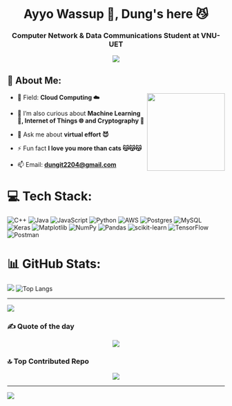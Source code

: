 <h1 align="center">Ayyo Wassup 🤟, Dung's here 😼</h1>
<h3 align="center">Computer Network & Data Communications Student at VNU-UET</h3>
<p align="center">
  <a href="https://github.com/DenverCoder1/readme-typing-svg"><img src="https://readme-typing-svg.herokuapp.com?font=Time+New+Roman&color=cyan&size=25&center=true&vCenter=true&width=600&height=100&lines=Do+Tri+Dung..&hearts;++;Cloud+Computing+Dummy;ML+Idiot;Computer+Networking+Student;CTF+Cryptography+Newbie;Hate+Math;Active+Student;Love+to+learn+new+stuffs..<3"></a>
</p>

## 💫 About Me:
<img align="right" height="180" src="https://i.pinimg.com/originals/85/be/94/85be94350b6cefd78140c8c8232c75e5.gif"  />

- 🐬 Field: **Cloud Computing ☁️**

- 🌱 I’m also curious about **Machine Learning 🤖, Internet of Things 🌐 and Cryptography 🔐**

- 💬 Ask me about **virtual effort 😈**

- ⚡ Fun fact **I love you more than cats 😽😽😽**

- 📫 Email: **dungit2204@gmail.com**


# 💻 Tech Stack:
![C++](https://img.shields.io/badge/c++-%2300599C.svg?style=for-the-badge&logo=c%2B%2B&logoColor=white) ![Java](https://img.shields.io/badge/java-%23ED8B00.svg?style=for-the-badge&logo=openjdk&logoColor=white) ![JavaScript](https://img.shields.io/badge/javascript-%23323330.svg?style=for-the-badge&logo=javascript&logoColor=%23F7DF1E) ![Python](https://img.shields.io/badge/python-3670A0?style=for-the-badge&logo=python&logoColor=ffdd54) ![AWS](https://img.shields.io/badge/AWS-%23FF9900.svg?style=for-the-badge&logo=amazon-aws&logoColor=white) ![Postgres](https://img.shields.io/badge/postgres-%23316192.svg?style=for-the-badge&logo=postgresql&logoColor=white) ![MySQL](https://img.shields.io/badge/mysql-%2300000f.svg?style=for-the-badge&logo=mysql&logoColor=white) ![Keras](https://img.shields.io/badge/Keras-%23D00000.svg?style=for-the-badge&logo=Keras&logoColor=white) ![Matplotlib](https://img.shields.io/badge/Matplotlib-%23ffffff.svg?style=for-the-badge&logo=Matplotlib&logoColor=black) ![NumPy](https://img.shields.io/badge/numpy-%23013243.svg?style=for-the-badge&logo=numpy&logoColor=white) ![Pandas](https://img.shields.io/badge/pandas-%23150458.svg?style=for-the-badge&logo=pandas&logoColor=white) ![scikit-learn](https://img.shields.io/badge/scikit--learn-%23F7931E.svg?style=for-the-badge&logo=scikit-learn&logoColor=white) ![TensorFlow](https://img.shields.io/badge/TensorFlow-%23FF6F00.svg?style=for-the-badge&logo=TensorFlow&logoColor=white) ![Postman](https://img.shields.io/badge/Postman-FF6C37?style=for-the-badge&logo=postman&logoColor=white)

# 📊 GitHub Stats:
![](https://github-readme-stats.vercel.app/api?username=10udCryp7&theme=dark&hide_border=false&include_all_commits=true&count_private=true)
![Top Langs](https://github-readme-stats.vercel.app/api/top-langs/?username=10udCryp7&size_weight=0.5&count_weight=0.5&layout=compact&theme=dark) </br>

---
[![](https://visitcount.itsvg.in/api?id=10udCryp7&icon=0&color=0)](https://visitcount.itsvg.in)

### ✍️ Quote of the day
<div align="center">
  <img src="https://quotes-github-readme.vercel.app/api?type=horizontal&theme=radical"  />
</div>

### 🔝 Top Contributed Repo

<div align="center">
  <img src="https://github-contributor-stats.vercel.app/api?username=10udCryp7&limit=5&theme=dark&combine_all_yearly_contributions=true"  />
</div>

---
[![](https://visitcount.itsvg.in/api?id=10udCryp7&icon=0&color=0)](https://visitcount.itsvg.in)

<!-- Proudly created with GPRM ( https://gprm.itsvg.in ) -->
